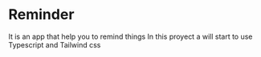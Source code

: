 # Reminder

It is an app that help you to remind things
In this proyect a will start to use Typescript and Tailwind css
